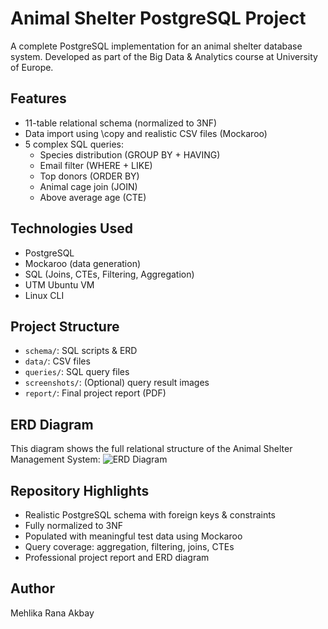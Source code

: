 # Animal Shelter PostgreSQL Project

A complete PostgreSQL implementation for an animal shelter database system. Developed as part of the Big Data & Analytics course at University of Europe.

## Features
- 11-table relational schema (normalized to 3NF)
- Data import using \copy and realistic CSV files (Mockaroo)
- 5 complex SQL queries:
  - Species distribution (GROUP BY + HAVING)
  - Email filter (WHERE + LIKE)
  - Top donors (ORDER BY)
  - Animal cage join (JOIN)
  - Above average age (CTE)

## Technologies Used
- PostgreSQL
- Mockaroo (data generation)
- SQL (Joins, CTEs, Filtering, Aggregation)
- UTM Ubuntu VM
- Linux CLI

## Project Structure
- `schema/`: SQL scripts & ERD
- `data/`: CSV files
- `queries/`: SQL query files
- `screenshots/`: (Optional) query result images
- `report/`: Final project report (PDF)
  
## ERD Diagram
This diagram shows the full relational structure of the Animal Shelter Management System:
![ERD Diagram](schema:/erd.png)

## Repository Highlights
- Realistic PostgreSQL schema with foreign keys & constraints  
- Fully normalized to 3NF  
- Populated with meaningful test data using Mockaroo  
- Query coverage: aggregation, filtering, joins, CTEs  
- Professional project report and ERD diagram  

## Author
Mehlika Rana Akbay

